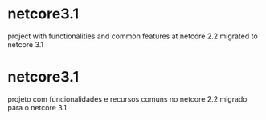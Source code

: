 # netcore3.1
project with functionalities and common features at netcore 2.2 migrated to netcore 3.1


# netcore3.1
projeto com funcionalidades e recursos comuns no netcore 2.2 migrado para o netcore 3.1

